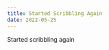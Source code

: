```yaml
---
title: Started Scribbling Again
date: 2022-05-25
---
```


<p>Started scribbling again <img src="https://joshnicholas.micro.blog/uploads/2022/14cb4eca05.jpg" alt=""></p>